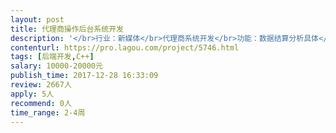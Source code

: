 ```yaml
---                
layout: post       
title: 代理商操作后台系统开发           
description: '</br>行业：新媒体</br>代理商系统开发</br>功能：数据结算分析具体</br>需求文档：有</br>开发语言：.NET</br>架构：b/s</br>服务商：需要.NET开发工程师接单，做好是深圳的，便于长期合作和沟通</br>周期：一个月</br>'     
contenturl: https://pro.lagou.com/project/5746.html      
tags: [后端开发,C++]            
salary: 10000-20000元          
publish_time: 2017-12-28 16:33:09         
review: 2667人                   
apply: 5人                   
recommend: 0人                   
time_range: 2-4周              
---                 
```


